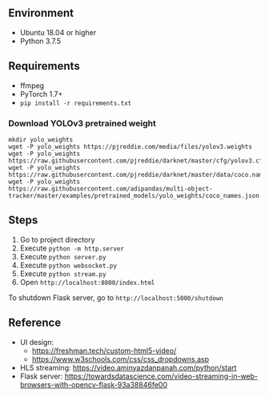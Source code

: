 ## Environment

- Ubuntu 18.04 or higher
- Python 3.7.5

## Requirements

- ffmpeg
- PyTorch 1.7+
- `pip install -r requirements.txt`

### Download YOLOv3 pretrained weight

```
mkdir yolo_weights
wget -P yolo_weights https://pjreddie.com/media/files/yolov3.weights
wget -P yolo_weights https://raw.githubusercontent.com/pjreddie/darknet/master/cfg/yolov3.cfg
wget -P yolo_weights https://raw.githubusercontent.com/pjreddie/darknet/master/data/coco.names
wget -P yolo_weights https://raw.githubusercontent.com/adipandas/multi-object-tracker/master/examples/pretrained_models/yolo_weights/coco_names.json
```

## Steps
1. Go to project directory
2. Execute `python -m http.server`
3. Execute `python server.py`
4. Execute `python websocket.py`
5. Execute `python stream.py`
6. Open `http://localhost:8000/index.html`

To shutdown Flask server, go to `http://localhost:5000/shutdown`

## Reference

- UI design:
  - https://freshman.tech/custom-html5-video/
  - https://www.w3schools.com/css/css_dropdowns.asp
- HLS streaming: https://video.aminyazdanpanah.com/python/start
- Flask server: https://towardsdatascience.com/video-streaming-in-web-browsers-with-opencv-flask-93a38846fe00
